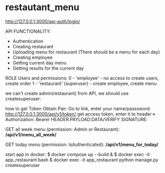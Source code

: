 # restautant_menu

http://127.0.0.1:3000/api-auth/login/


API FUNCTIONALITY:
- Authentication
- Creating restaurant
- Uploading menu for restaurant (There should be a menu for each day)
- Creating employee
- Getting current day menu
- Getting results for the current day

ROLE Users and permissions:
    0 - 'employee' - no access to create users, create order
    1 - 'restaurant' (superuser) - create employee, create menu

we can't create admin(restaurant) from API, we should use createsuperuser:


how to get Token Obtain Pair:
Go to link, enter your name/passsword:
http://127.0.0.1:3000/api/v1/token/
get access token, enter it to header-> Authorization: Bearer HEADER.PAYLOAD:DATA/VERIFY SIGNATURE:

GET all week menu (permission: Admin or Restaurant):
**/api/v1/menu_all_week/**

GET today menu (permission: IsAuthenticated):
**/api/v1/menu_for_today/**

start app in docker:
$ docker compose up --build & 
$ docker exec -it app_restaurant bash
$ docker exec -it app_restaurant python manage.py createsuperuser
